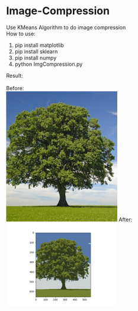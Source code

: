 # Image-Compression
Use KMeans Algorithm to do image compression
<br/>
How to use:
1. pip install matplotlib
2. pip install sklearn
3. pip install numpy
4. python ImgCompression.py

Result:<br/><br/>
Before:<br/> 
<img src="images/tree.jpg" width=300>
After: <br/>
<img src="images/result.png" width=300>
